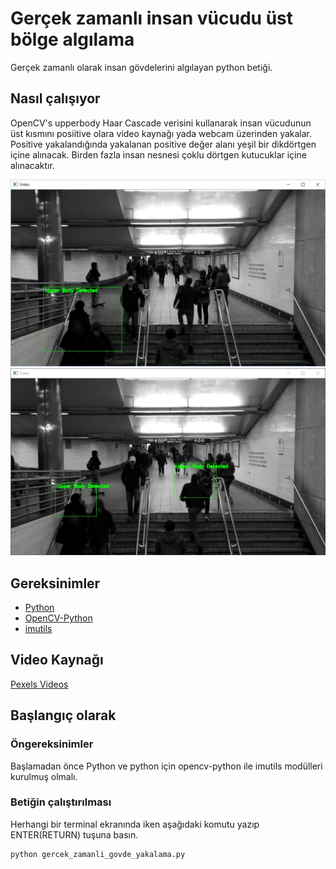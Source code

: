 # Gerçek zamanlı insan vücudu üst bölge algılama
Gerçek zamanlı olarak insan gövdelerini algılayan python betiği.

## Nasıl çalışıyor
OpenCV's upperbody Haar Cascade verisini kullanarak insan vücudunun üst kısmını posiitive olara video kaynağı yada webcam üzerinden yakalar.
Positive yakalandığında yakalanan positive değer alanı yeşil bir dikdörtgen içine alınacak.
Birden fazla insan nesnesi çoklu dörtgen kutucuklar içine alınacaktır.

![Örnek 1](screenshots/Positives_1.JPG "Herhangi bir positive yakalandığında kodun çalışmasına örnek")
![Örnek 2](screenshots/Positives_2.JPG "Çoklu positive yakalandığında kodun çalışmasına örnek")

## Gereksinimler
* [Python](https://www.python.org/downloads/)
* [OpenCV-Python](https://pypi.python.org/pypi/opencv-python)
* [imutils](https://pypi.python.org/pypi/imutils)

## Video Kaynağı
[Pexels Videos](https://videos.pexels.com/videos/black-and-white-footage-of-train-station-2655)

## Başlangıç olarak
### Öngereksinimler
Başlamadan önce Python ve python için opencv-python ile imutils modülleri kurulmuş olmalı.

### Betiğin çalıştırılması
Herhangi bir terminal ekranında iken aşağıdaki komutu yazıp ENTER(RETURN) tuşuna basın.
```
python gercek_zamanli_govde_yakalama.py
```
